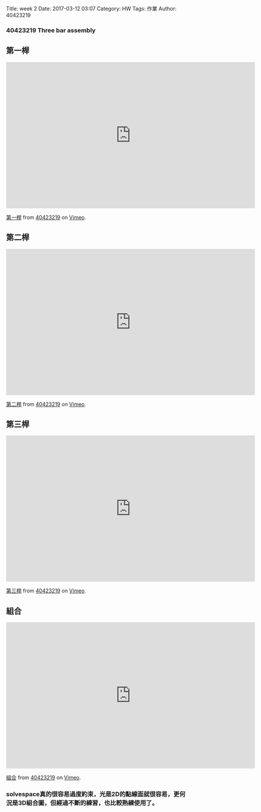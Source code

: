 Title: week 2
Date: 2017-03-12 03:07
Category: HW
Tags: 作業
Author: 40423219

<h3>
40423219 
Three bar assembly
</h3>
<!-- PELICAN_END_SUMMARY -->

<h2>第一桿</h2>
<iframe src="https://player.vimeo.com/video/207988323" width="680" height="400" frameborder="0" webkitallowfullscreen mozallowfullscreen allowfullscreen></iframe>
<p><a href="https://vimeo.com/207988323">第一桿</a> from <a href="https://vimeo.com/user47671379">40423219</a> on <a href="https://vimeo.com">Vimeo</a>.</p>
<h2>第二桿</h2>
<iframe src="https://player.vimeo.com/video/207988326" width="680" height="400" frameborder="0" webkitallowfullscreen mozallowfullscreen allowfullscreen></iframe>
<p><a href="https://vimeo.com/207988326">第二桿</a> from <a href="https://vimeo.com/user47671379">40423219</a> on <a href="https://vimeo.com">Vimeo</a>.</p>
<h2>第三桿</h2>
<iframe src="https://player.vimeo.com/video/207988331" width="680" height="400" frameborder="0" webkitallowfullscreen mozallowfullscreen allowfullscreen></iframe>
<p><a href="https://vimeo.com/207988331">第三桿</a> from <a href="https://vimeo.com/user47671379">40423219</a> on <a href="https://vimeo.com">Vimeo</a>.</p>
<h2>組合</h2>
<iframe src="https://player.vimeo.com/video/207990020" width="680" height="400" frameborder="0" webkitallowfullscreen mozallowfullscreen allowfullscreen></iframe>
<p><a href="https://vimeo.com/207990020">組合</a> from <a href="https://vimeo.com/user47671379">40423219</a> on <a href="https://vimeo.com">Vimeo</a>.</p>

<h3>solvespace真的很容易過度約束，光是2D的點線面就很容易，更何況是3D組合圖，但經過不斷的練習，也比較熟練使用了。 </h3>